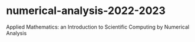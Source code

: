 # numerical-analysis-2022-2023
Applied Mathematics: an Introduction to Scientific Computing by Numerical Analysis
